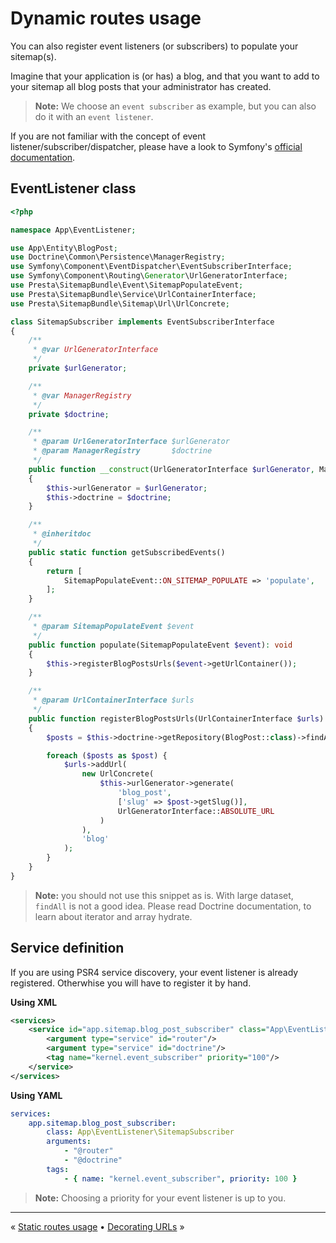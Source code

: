 # Dynamic routes usage


You can also register event listeners (or subscribers) to populate your sitemap(s).

Imagine that your application is (or has) a blog, and that you want to add to your sitemap
all blog posts that your administrator has created.

> **Note:** We choose an `event subscriber` as example, but you can also do it with an `event listener`.

If you are not familiar with the concept of event listener/subscriber/dispatcher, 
please have a look to Symfony's [official documentation](http://symfony.com/doc/current/event_dispatcher.html).


## EventListener class

```php
<?php

namespace App\EventListener;

use App\Entity\BlogPost;
use Doctrine\Common\Persistence\ManagerRegistry;
use Symfony\Component\EventDispatcher\EventSubscriberInterface;
use Symfony\Component\Routing\Generator\UrlGeneratorInterface;
use Presta\SitemapBundle\Event\SitemapPopulateEvent;
use Presta\SitemapBundle\Service\UrlContainerInterface;
use Presta\SitemapBundle\Sitemap\Url\UrlConcrete;

class SitemapSubscriber implements EventSubscriberInterface
{
    /**
     * @var UrlGeneratorInterface
     */
    private $urlGenerator;

    /**
     * @var ManagerRegistry
     */
    private $doctrine;

    /**
     * @param UrlGeneratorInterface $urlGenerator
     * @param ManagerRegistry       $doctrine
     */
    public function __construct(UrlGeneratorInterface $urlGenerator, ManagerRegistry $doctrine)
    {
        $this->urlGenerator = $urlGenerator;
        $this->doctrine = $doctrine;
    }

    /**
     * @inheritdoc
     */
    public static function getSubscribedEvents()
    {
        return [
            SitemapPopulateEvent::ON_SITEMAP_POPULATE => 'populate',
        ];
    }

    /**
     * @param SitemapPopulateEvent $event
     */
    public function populate(SitemapPopulateEvent $event): void
    {
        $this->registerBlogPostsUrls($event->getUrlContainer());
    }

    /**
     * @param UrlContainerInterface $urls
     */
    public function registerBlogPostsUrls(UrlContainerInterface $urls): void
    {
        $posts = $this->doctrine->getRepository(BlogPost::class)->findAll();

        foreach ($posts as $post) {
            $urls->addUrl(
                new UrlConcrete(
                    $this->urlGenerator->generate(
                        'blog_post',
                        ['slug' => $post->getSlug()],
                        UrlGeneratorInterface::ABSOLUTE_URL
                    )
                ),
                'blog'
            );
        }
    }
}
```

> **Note:** you should not use this snippet as is. With large dataset, `findAll` is not a good idea. 
>            Please read Doctrine documentation, to learn about iterator and array hydrate.


## Service definition

If you are using PSR4 service discovery, your event listener is already registered.
Otherwhise you will have to register it by hand.


**Using XML**

```xml
<services>
    <service id="app.sitemap.blog_post_subscriber" class="App\EventListener\SitemapSubscriber">
        <argument type="service" id="router"/>
        <argument type="service" id="doctrine"/>
        <tag name="kernel.event_subscriber" priority="100"/>
    </service>
</services>
```

**Using YAML**

```yaml
services:
    app.sitemap.blog_post_subscriber:
        class: App\EventListener\SitemapSubscriber
        arguments: 
            - "@router"
            - "@doctrine"
        tags:
            - { name: "kernel.event_subscriber", priority: 100 }
```

> **Note:** Choosing a priority for your event listener is up to you.


---

« [Static routes usage](3-static-routes-usage.md) • [Decorating URLs](5-decorating-urls.md) »
